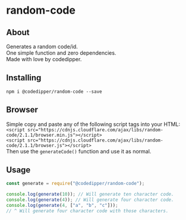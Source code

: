 # random-code
## About
Generates a random code/id.\
One simple function and zero dependencies.\
Made with love by codedipper.
## Installing
`npm i @codedipper/random-code --save`
## Browser
Simple copy and paste any of the following script tags into your HTML:\
`<script src="https://cdnjs.cloudflare.com/ajax/libs/random-code/2.1.1/browser.min.js"></script>`\
`<script src="https://cdnjs.cloudflare.com/ajax/libs/random-code/2.1.1/browser.js"></script>`\
Then use the `generateCode()` function and use it as normal.
## Usage
```js
const generate = require("@codedipper/random-code");

console.log(generate(10)); // Will generate ten character code.
console.log(generate(4)); // Will generate four character code.
console.log(generate(4, ["a", "b", "c"]));
// ^ Will generate four character code with those characters.
```
